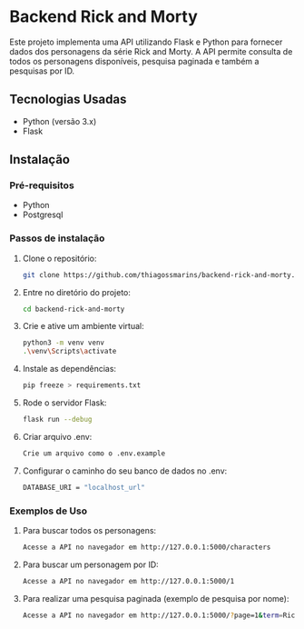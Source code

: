 # Backend Rick and Morty

Este projeto implementa uma API utilizando Flask e Python para fornecer dados dos personagens da série Rick and Morty. A API permite consulta de todos os personagens disponíveis, pesquisa paginada e também a pesquisas por ID.

## Tecnologias Usadas
- Python (versão 3.x)
- Flask

## Instalação

### Pré-requisitos
- Python
- Postgresql

### Passos de instalação
1. Clone o repositório:
   ```bash
   git clone https://github.com/thiagossmarins/backend-rick-and-morty.git

2. Entre no diretório do projeto:
   ```bash
   cd backend-rick-and-morty

3. Crie e ative um ambiente virtual:
   ```bash
   python3 -m venv venv
   .\venv\Scripts\activate

4. Instale as dependências:
   ```bash
   pip freeze > requirements.txt

5. Rode o servidor Flask:
   ```bash
   flask run --debug

6. Criar arquivo .env:
    ```bash
   Crie um arquivo como o .env.example

5. Configurar o caminho do seu banco de dados no .env:
   ```bash
   DATABASE_URI = "localhost_url"

### Exemplos de Uso

1. Para buscar todos os personagens:
   ```bash
   Acesse a API no navegador em http://127.0.0.1:5000/characters

2. Para buscar um personagem por ID:
   ```bash
   Acesse a API no navegador em http://127.0.0.1:5000/1

3. Para realizar uma pesquisa paginada (exemplo de pesquisa por nome):
   ```bash
   Acesse a API no navegador em http://127.0.0.1:5000/?page=1&term=Rick
